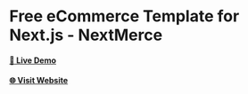 # Free eCommerce Template for Next.js - NextMerce


#### [🚀 Live Demo](https://mobile-ecom-three.vercel.app/)

#### [🌐 Visit Website](https://mobile-ecom-three.vercel.app/)
